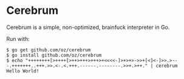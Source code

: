 # Cerebrum

Cerebrum is a simple, non-optimized, brainfuck interpreter in Go.

Run with:

```shell
$ go get github.com/oz/cerebrum
$ go install github.com/oz/cerebrum
$ echo "++++++++[>++++[>++>+++>+++>+<<<<-]>+>+>->>+[<]<-]>>.>---.+++++++..+++.>>.<-.<.+++.------.--------.>>+.>++." | cerebrum
Hello World!
```
